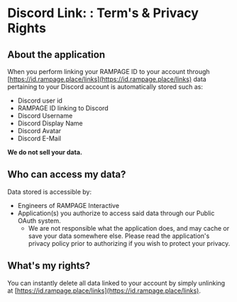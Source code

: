 # Discord Link: : Term's & Privacy Rights



## About the application

When you perform linking your RAMPAGE ID to your account through [https://id.rampage.place/links](https://id.rampage.place/links) data pertaining to your Discord account is automatically stored such as:

* Discord user id
* RAMPAGE ID linking to Discord
* Discord Username
* Discord Display Name
* Discord Avatar
* Discord E-Mail

**We do not sell your data.**

## Who can access my data?

Data stored is accessible by:

* Engineers of RAMPAGE Interactive
* Application(s) you authorize to access said data through our Public OAuth system.&#x20;
  * We are not responsible what the application does, and may cache or save your data somewhere else. Please read the application's privacy policy prior to authorizing if you wish to protect your privacy.

## What's my rights?

You can instantly delete all data linked to your account by simply unlinking at [https://id.rampage.place/links](https://id.rampage.place/links).
